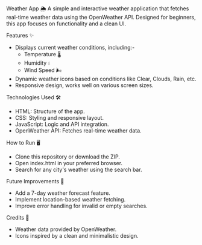 Weather App 🌦️
A simple and interactive weather application that fetches real-time weather data using the OpenWeather API. Designed for beginners, this app focuses on functionality and a clean UI.


Features ✨
- Displays current weather conditions, including:-  
    - Temperature 🌡️
    - Humidity 💧
    - Wind Speed 🌬️
- Dynamic weather icons based on conditions like Clear, Clouds, Rain, etc.
- Responsive design, works well on various screen sizes.


Technologies Used 🛠️
- HTML: Structure of the app.
- CSS: Styling and responsive layout.
- JavaScript: Logic and API integration.
- OpenWeather API: Fetches real-time weather data.


How to Run 🖥️
- Clone this repository or download the ZIP.
- Open index.html in your preferred browser.
- Search for any city's weather using the search bar.


Future Improvements 🌟
- Add a 7-day weather forecast feature.
- Implement location-based weather fetching.
- Improve error handling for invalid or empty searches.


Credits 🙌
- Weather data provided by OpenWeather.
- Icons inspired by a clean and minimalistic design.


